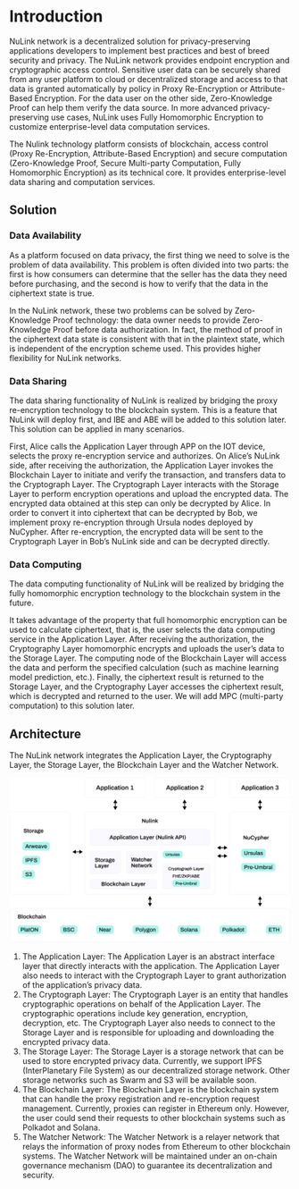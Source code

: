 # Introduction


NuLink network is a decentralized solution for privacy-preserving applications developers to implement best practices and best of breed security and privacy. The NuLink network  provides endpoint encryption and cryptographic access control. Sensitive user data can be securely shared from any user platform to cloud or decentralized storage and access to that data is granted automatically by policy in Proxy Re-Encryption or Attribute-Based Encryption. For the data user on the other side, Zero-Knowledge Proof can help them verify the data source. In more advanced privacy-preserving use cases, NuLink uses Fully Homomorphic Encryption to customize enterprise-level data computation services.

The Nulink technology platform consists of blockchain, access control (Proxy Re-Encryption, Attribute-Based Encryption) and secure computation (Zero-Knowledge Proof, Secure Multi-party Computation, Fully Homomorphic Encryption) as its technical core. It provides enterprise-level data sharing and computation services.

## Solution

###  Data Availability

As a platform focused on data privacy, the first thing we need to solve is the problem of data availability. This problem is often divided into two parts: the first is how consumers can determine that the seller has the data they need before purchasing, and the second is how to verify that the data in the ciphertext state is true. 

In the NuLink network, these two problems can be solved by Zero-Knowledge Proof technology: the data owner needs to provide Zero-Knowledge Proof before data authorization. In fact, the method of proof in the ciphertext data state is consistent with that in the plaintext state, which is independent of the encryption scheme used. This provides higher flexibility for NuLink networks.

###  Data Sharing

The data sharing functionality of NuLink is realized by bridging the proxy re-encryption technology to the blockchain system. This is a feature that NuLink will deploy first, and IBE and ABE will be added to this solution later. This solution can be applied in many scenarios. 

First, Alice calls the Application Layer through APP on the IOT device, selects the proxy re-encryption service and authorizes. On Alice’s NuLink side, after receiving the authorization, the Application Layer invokes the Blockchain Layer to initiate and verify the transaction, and transfers data to the Cryptograph Layer. The Cryptograph Layer interacts with the Storage Layer to perform encryption operations and upload the encrypted data. The encrypted data obtained at this step can only be decrypted by Alice. In order to convert it into ciphertext that can be decrypted by Bob, we implement proxy re-encryption through Ursula nodes deployed by NuCypher. After re-encryption, the encrypted data will be sent to the Cryptograph Layer in Bob’s NuLink side and can be decrypted directly.

### Data Computing

The data computing functionality of NuLink will be realized by bridging the fully homomorphic encryption technology to the blockchain system in the future.

It takes advantage of the property that full homomorphic encryption can be used to calculate ciphertext, that is, the user selects the data computing service in the Application Layer. After receiving the authorization, the Cryptography Layer homomorphic encrypts and uploads the user’s data to the Storage Layer. The computing node of the Blockchain Layer will access the data and perform the specified calculation (such as machine learning model prediction, etc.). Finally, the ciphertext result is returned to the Storage Layer, and the Cryptography Layer accesses the ciphertext result, which is decrypted and returned to the user. We will add MPC (multi-party computation) to this solution later.

## Architecture

The NuLink network integrates the Application Layer, the Cryptography Layer, the Storage Layer, the Blockchain Layer and the Watcher Network.

![image](./miscellaneous/img/architecture.png)

1. The Application Layer: The Application Layer is an abstract interface layer that directly interacts with the application. The Application Layer also needs to interact with the Cryptograph Layer to grant authorization of the application’s privacy data.
2. The Cryptograph Layer: The Cryptograph Layer is an entity that handles cryptographic operations on behalf of the Application Layer. The cryptographic operations include key generation, encryption, decryption, etc. The Cryptograph Layer also needs to connect to the Storage Layer and is responsible for uploading and downloading the encrypted privacy data.
3. The Storage Layer: The Storage Layer is a storage network that can be used to store encrypted privacy data. Currently, we support IPFS (InterPlanetary File System) as our decentralized storage network. Other storage networks such as Swarm and S3 will be available soon.
4. The Blockchain Layer: The Blockchain Layer is the blockchain system that can handle the proxy registration and re-encryption request management. Currently, proxies can register in Ethereum only. However, the user could send their requests to other blockchain systems such as Polkadot and Solana.
5. The Watcher Network: The Watcher Network is a relayer network that relays the information of proxy nodes from Ethereum to other blockchain systems. The Watcher Network will be maintained under an on-chain governance mechanism (DAO) to guarantee its decentralization and security.







